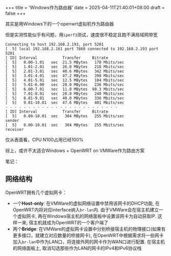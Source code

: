 +++
title = 'Windows作为路由器'
date = 2025-04-11T21:40:01+08:00
draft = false
+++

其实是用Windows下的一个openwrt虚拟机作为路由器

但是实测性能似乎有问题，用`iperf3`测试，速度很不稳定且跑不满局域网带宽

```plain
Connecting to host 192.168.2.193, port 5201
[  5] local 192.168.2.161 port 7860 connected to 192.168.2.193 port 5201
[ ID] Interval           Transfer     Bitrate
[  5]   0.00-1.01   sec  21.5 MBytes   178 Mbits/sec
[  5]   1.01-2.01   sec  26.0 MBytes   218 Mbits/sec
[  5]   2.01-3.01   sec  40.6 MBytes   342 Mbits/sec
[  5]   3.01-4.01   sec  47.2 MBytes   398 Mbits/sec
[  5]   4.01-5.01   sec  12.5 MBytes   104 Mbits/sec
[  5]   5.01-6.00   sec  28.0 MBytes   236 Mbits/sec
[  5]   6.00-7.01   sec  11.8 MBytes  98.3 Mbits/sec
[  5]   7.01-8.01   sec  28.8 MBytes   240 Mbits/sec
[  5]   8.01-9.01   sec  40.0 MBytes   336 Mbits/sec
[  5]   9.01-10.01  sec  47.6 MBytes   401 Mbits/sec
- - - - - - - - - - - - - - - - - - - - - - - - -
[ ID] Interval           Transfer     Bitrate
[  5]   0.00-10.01  sec   304 MBytes   255 Mbits/sec                  sender
[  5]   0.00-10.01  sec   304 MBytes   255 Mbits/sec                  receiver
```

仅从表面看，CPU N100占用已经100%

综上，或许不太适合Windows + OpenWRT on VMWare作为路由方案

笔记：

## 网络结构

OpenWRT拥有几个虚拟网卡：

- 一个**Host-only**: 在VMWare的虚拟网络设置中禁用该网卡的DHCP功能, 在OpenWRT内将对应interface纳入`br-lan`内. 由于VMWare会在宿主机建立一个虚拟网卡, 再在Windows宿主机的网络面板中设置该网卡为自动获取IP. 这样一来, 宿主机就成为OpenWRT的一个客户端了
- 两个**Bridge**: 在VMWare的虚拟网卡设置中分别桥接宿主机的物理接口(如果有更多接口，就建立对应数量的桥接网卡), 在OpenWRT中根据需求将一些网卡加入`br-lan`中作为LAN口，将连接外网的网卡作为WAN口进行配置. 在宿主机的网络面板上, 取消勾选那些作为LAN的网卡的IPv4和IPv6协议栈
